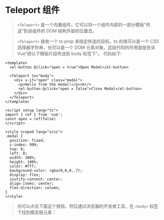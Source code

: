 # Teleport 组件
> `<Teleport>` 是一个内置组件，它可以将一个组件内部的一部分模板“传送”到该组件的 DOM 结构外层的位置去。


> `<Teleport>` 接收一个 to prop 来指定传送的目标。to 的值可以是一个 CSS 选择器字符串，也可以是一个 DOM 元素对象。这段代码的作用就是告诉 Vue“把以下模板片段传送到 body 标签下”。
代码如下: 
```
<template>
  <el-button @click="open = true">Open Modal</el-button>

  <Teleport to="body">
    <div v-if="open" class="modal">
      <p>Hello from the modal!</p><br/>
      <el-button @click="open = false">Close Modal</el-button>
    </div>
  </Teleport>
</template>

<script setup lang="ts">
import { ref } from 'vue';
const open = ref(false)
</script>

<style scoped lang="scss">
.modal {
  position: fixed;
  z-index: 999;
  top: 0;
  left: 0;
  width: 100%;
  height: 100%;
  color: #fff;
  background-color: rgba(0,0,0,.7);
  display: flex;
  justify-content: center;
  align-items: center;
  flex-direction: column;
}
</style>
```
> 你可以点击下面这个按钮，然后通过浏览器的开发者工具，在 `<body>` 标签下找到模态框元素：

<custom-teleport />

<script lang='ts' setup>
import CustomTeleport from './customTeleport.vue'
</script>